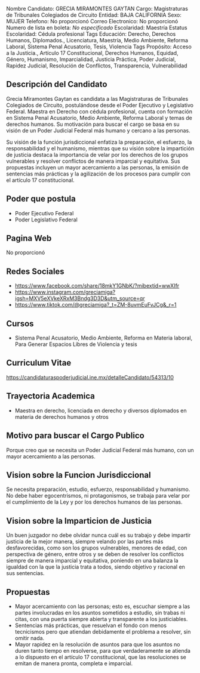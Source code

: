 Nombre Candidato: GRECIA MIRAMONTES GAYTAN
Cargo: Magistraturas de Tribunales Colegiados de Circuito
Entidad: BAJA CALIFORNIA
Sexo: MUJER
Telefono: No proporcionó
Correo Electronico: No proporcionó
Numero de lista en boleta: *No especificado*
Escolaridad: Maestría
Estatus Escolaridad: Cédula profesional
Tags Educación: Derecho, Derechos Humanos, Diplomados., Licenciatura, Maestría, Medio Ambiente, Reforma Laboral, Sistema Penal Acusatorio, Tesis, Violencia
Tags Propósito: Acceso a la Justicia., Artículo 17 Constitucional, Derechos Humanos, Equidad, Género, Humanismo, Imparcialidad, Justicia Práctica, Poder Judicial, Rapidez Judicial, Resolución de Conflictos, Transparencia, Vulnerabilidad


## Descripción del Candidato 

Grecia Miramontes Gaytan es candidata a las Magistraturas de Tribunales Colegiados de Circuito, postulándose desde el Poder Ejecutivo y Legislativo Federal. Maestra en Derecho con cédula profesional, cuenta con formación en Sistema Penal Acusatorio, Medio Ambiente, Reforma Laboral y temas de derechos humanos. Su motivación para buscar el cargo se basa en su visión de un Poder Judicial Federal más humano y cercano a las personas.

Su visión de la función jurisdiccional enfatiza la preparación, el esfuerzo, la responsabilidad y el humanismo, mientras que su visión sobre la impartición de justicia destaca la importancia de velar por los derechos de los grupos vulnerables y resolver conflictos de manera imparcial y equitativa. Sus propuestas incluyen un mayor acercamiento a las personas, la emisión de sentencias más prácticas y la agilización de los procesos para cumplir con el artículo 17 constitucional.


## Poder que postula

- Poder Ejecutivo Federal
- Poder Legislativo Federal


## Pagina Web

No proporcionó


## Redes Sociales

- https://www.facebook.com/share/18mkY1GNbK/?mibextid=wwXIfr
- https://www.instagram.com/greciamiga?igsh=MXV5eXVkeXRxM3Bndg3D3D&utm_source=qr
- https://www.tiktok.com/@greciamiga?_t=ZM-8uvmEuFvJCg&_r=1


## Cursos

- Sistema Penal Acusatorio, Medio Ambiente, Reforma en Materia laboral, Para Generar Espacios Libres de Violencia y tesis


## Curriculum Vitae

https://candidaturaspoderjudicial.ine.mx/detalleCandidato/54313/10


## Trayectoria Academica

- Maestra en derecho, licenciada en derecho y diversos diplomados en materia de derechos humanos y otros


## Motivo para buscar el Cargo Publico

Porque creo que se necesita un Poder Judicial Federal más humano, con un mayor acercamiento a las personas.


## Vision sobre la Funcion Jurisdiccional

Se necesita preparación, estudio, esfuerzo, responsabilidad y humanismo. No debe haber egocentrismos, ni protagonismos, se trabaja para velar por el cumplimiento de la Ley y por los derechos humanos de las personas.


## Vision sobre la Imparticion de Justicia

Un buen juzgador no debe olvidar nunca cuál es su trabajo y debe impartir justicia de la mejor manera, siempre velando por las partes más desfavorecidas, como son los grupos vulnerables, menores de edad, con perspectiva de género, entre otros y se deben de resolver los conflictos siempre de manera imparcial y equitativa, poniendo en una balanza la igualdad con la que la justicia trata a todos, siendo objetivo y racional en sus sentencias.


## Propuestas

- Mayor acercamiento con las personas; esto es, escuchar siempre a las partes involucradas en los asuntos sometidos a estudio, sin trabas ni citas, con una puerta siempre abierta y transparente a los justiciables.
- Sentencias más prácticas, que resuelvan el fondo con menos tecnicismos pero que atiendan debidamente el problema a resolver, sin omitir nada.
- Mayor rapidez en la resolución de asuntos para que los asuntos no duren tanto tiempo en resolverse, para que verdaderamente se atienda a lo dispuesto en el artículo 17 constitucional, que las resoluciones se emitan de manera pronta, completa e imparcial.

